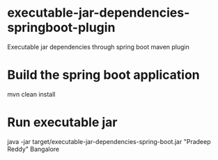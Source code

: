 # executable-jar-dependencies-springboot-plugin
Executable jar dependencies through spring boot maven plugin

# Build the spring boot application
mvn clean install

# Run executable jar
java -jar target/executable-jar-dependencies-spring-boot.jar "Pradeep Reddy" Bangalore